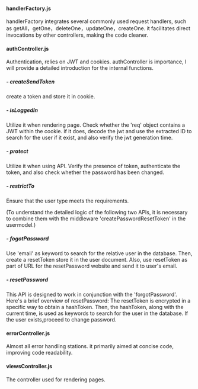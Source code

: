 #### handlerFactory.js

handlerFactory integrates several commonly used request handlers, such as getAll，getOne，deleteOne，updateOne，createOne. it facilitates direct invocations by other controllers, making the code cleaner.

#### authController.js

Authentication, relies on JWT and cookies. authController is importance, I will provide a detailed introduction for the internal functions.

##### - createSendToken

create a token and store it in cookie.

##### - isLoggedIn

Utilize it when rendering page. Check whether the 'req' object contains a JWT within the cookie. if it does, decode the jwt and use the extracted ID to search for the user if it exist, and also verify the jwt generation time.

##### - protect

Utilize it when using API. Verify the presence of token, authenticate the token, and also check whether the password has been changed.

##### - restrictTo

Ensure that the user type meets the requirements.

(To understand the detailed logic of the following two APIs, it is necessary to combine them with the middleware 'createPasswordResetToken' in the usermodel.)

##### - fogotPassword

Use 'email' as keyword to search for the relative user in the database. Then, create a resetToken store it in the user document. Also, use resetToken as part of URL for the resetPassword website and send it to user's email.

##### - resetPassword

This API is designed to work in conjunction with the 'forgotPassword'. Here's a brief overview of resetPassword: The resetToken is encrypted in a specific way to obtain a hashToken. Then, the hashToken, along with the current time, is used as keywords to search for the user in the database. If the user exists,proceed to change password.

#### errorController.js

Almost all error handling stations. it primarily aimed at concise code, improving code readability.

#### viewsController.js

The controller used for rendering pages.
